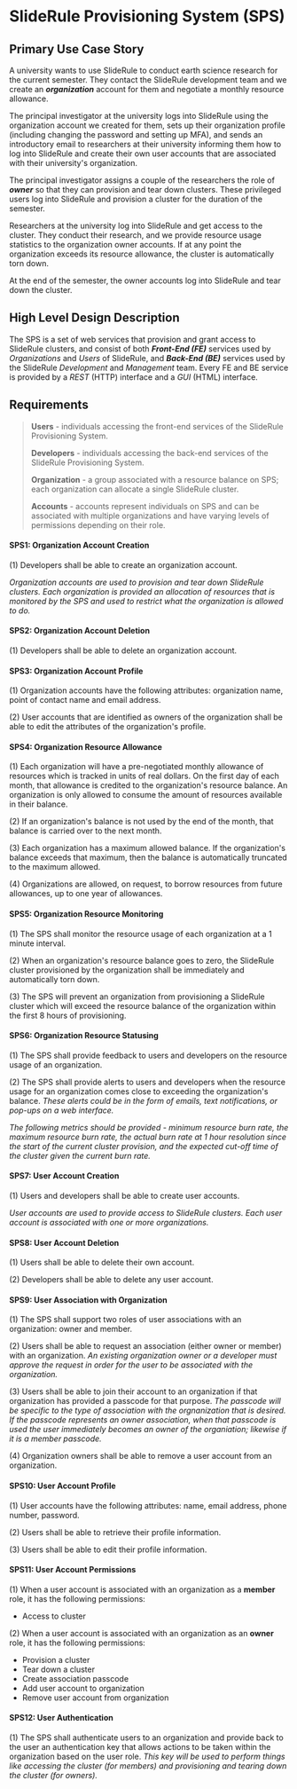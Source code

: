 # SlideRule Provisioning System (SPS)


## Primary Use Case Story

A university wants to use SlideRule to conduct earth science research for the current semester.  They contact the SlideRule development team and we create an ***organization*** account for them and negotiate a monthly resource allowance.

The principal investigator at the university logs into SlideRule using the organization account we created for them, sets up their organization profile (including changing the password and setting up MFA), and sends an introductory email to researchers at their university informing them how to log into SlideRule and create their own user accounts that are associated with their university's organization.

The principal investigator assigns a couple of the researchers the role of ***owner*** so that they can provision and tear down clusters.  These privileged users log into SlideRule and provision a cluster for the duration of the semester.

Researchers at the university log into SlideRule and get access to the cluster.  They conduct their research, and we provide resource usage statistics to the organization owner accounts.  If at any point the organization exceeds its resource allowance, the cluster is automatically torn down.

At the end of the semester, the owner accounts log into SlideRule and tear down the cluster.


## High Level Design Description

The SPS is a set of web services that provision and grant access to SlideRule clusters, and consist of both ***Front-End (FE)*** services used by _Organizations_ and _Users_ of SlideRule, and ***Back-End (BE)*** services used by the SlideRule _Development_ and _Management_ team.  Every FE and BE service is provided by a _REST_ (HTTP) interface and a _GUI_ (HTML) interface.

## Requirements

> **Users** - individuals accessing the front-end services of the SlideRule Provisioning System.
>
> **Developers** - individuals accessing the back-end services of the SlideRule Provisioning System.
>
> **Organization** - a group associated with a resource balance on SPS; each organization can allocate a single SlideRule cluster.
>
> **Accounts** - accounts represent individuals on SPS and can be associated with multiple organizations and have varying levels of permissions depending on their role.

#### SPS1: Organization Account Creation

(1) Developers shall be able to create an organization account.

_Organization accounts are used to provision and tear down SlideRule clusters.  Each organization is provided an allocation of resources that is monitored by the SPS and used to restrict what the organization is allowed to do._

#### SPS2: Organization Account Deletion

(1) Developers shall be able to delete an organization account.

#### SPS3: Organization Account Profile

(1) Organization accounts have the following attributes: organization name, point of contact name and email address.

(2) User accounts that are identified as owners of the organization shall be able to edit the attributes of the organization's profile.

#### SPS4: Organization Resource Allowance

(1) Each organization will have a pre-negotiated monthly allowance of resources which is tracked in units of real dollars.  On the first day of each month, that allowance is credited to the organization's resource balance. An organization is only allowed to consume the amount of resources available in their balance.

(2) If an organization's balance is not used by the end of the month, that balance is carried over to the next month.

(3) Each organization has a maximum allowed balance.  If the organization's balance exceeds that maximum, then the balance is automatically truncated to the maximum allowed.

(4) Organizations are allowed, on request, to borrow resources from future allowances, up to one year of allowances.

#### SPS5: Organization Resource Monitoring

(1) The SPS shall monitor the resource usage of each organization at a 1 minute interval.

(2) When an organization's resource balance goes to zero, the SlideRule cluster provisioned by the organization shall be immediately and automatically torn down.

(3) The SPS will prevent an organization from provisioning a SlideRule cluster which will exceed the resource balance of the organization within the first 8 hours of provisioning.

#### SPS6: Organization Resource Statusing

(1) The SPS shall provide feedback to users and developers on the resource usage of an organization.

(2) The SPS shall provide alerts to users and developers when the resource usage for an organization comes close to exceeding the organization's balance. _These alerts could be in the form of emails, text notifications, or pop-ups on a web interface._

_The following metrics should be provided - minimum resource burn rate, the maximum resource burn rate, the actual burn rate at 1 hour resolution since the start of the current cluster provision, and the expected cut-off time of the cluster given the current burn rate._

#### SPS7: User Account Creation

(1) Users and developers shall be able to create user accounts.

_User accounts are used to provide access to SlideRule clusters.  Each user account is associated with one or more organizations._

#### SPS8: User Account Deletion

(1) Users shall be able to delete their own account.

(2) Developers shall be able to delete any user account.

#### SPS9: User Association with Organization

(1) The SPS shall support two roles of user associations with an organization: owner and member.

(2) Users shall be able to request an association (either owner or member) with an organization.  _An existing organization owner or a developer must approve the request in order for the user to be associated with the organization._

(3) Users shall be able to join their account to an organization if that organization has provided a passcode for that purpose. _The passcode will be specific to the type of association with the orgnanization that is desired.  If the passcode represents an owner association, when that passcode is used the user immediately becomes an owner of the organiation; likewise if it is a member passcode._

(4) Organization owners shall be able to remove a user account from an organization.

#### SPS10: User Account Profile

(1) User accounts have the following attributes: name, email address, phone number, password.

(2) Users shall be able to retrieve their profile information.

(3) Users shall be able to edit their profile information.

#### SPS11: User Account Permissions

(1) When a user account is associated with an organization as a **member** role, it has the following permissions:
* Access to cluster

(2) When a user account is associated with an organization as an **owner** role, it has the following permissions:
* Provision a cluster
* Tear down a cluster
* Create association passcode
* Add user account to organization
* Remove user account from organization

#### SPS12: User Authentication

(1) The SPS shall authenticate users to an organization and provide back to the user an authentication key that allows actions to be taken within the organization based on the user role.  _This key will be used to perform things like accessing the cluster (for members) and provisioning and tearing down the cluster (for owners)._
